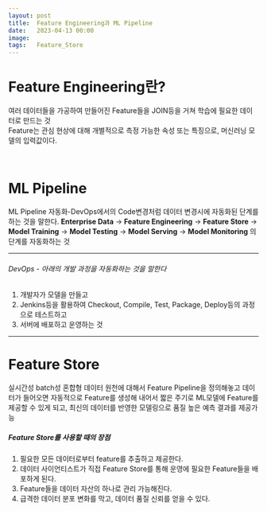 ```yaml
---
layout: post
title:  Feature Engineering과 ML Pipeline
date:   2023-04-13 00:00
image:  
tags:   Feature_Store
---
```


# Feature Engineering란?
여러 데이터들을 가공하여 만들어진 Feature들을 JOIN등을 거쳐 학습에 필요한 데이터로 만드는 것<br/>
Feature는 관심 현상에 대해 개별적으로 측정 가능한 속성 또는 특징으로, 머신러닝 모델의 입력값이다.

<br/>

# ML Pipeline
ML Pipeline 자동화-DevOps에서의 Code변경처럼 데이터 변경시에 자동화된 단계를 하는 것을 말한다.
**Enterprise Data** -> **Feature Engineering** -> **Feature Store** -> **Model Training** -> **Model Testing** -> **Model Serving** -> **Model Monitoring** 의 단계를 자동화하는 것

***
###### DevOps - 아래의 개발 과정을 자동화하는 것을 말한다
1. 개발자가 모델을 만들고 
2. Jenkins등을 활용하여 Checkout, Compile, Test, Package, Deploy등의 과정으로 테스트하고
3. 서버에 배포하고 운영하는 것  

***

# Feature Store
실시간성 batch성 혼합형 데이터 원천에 대해서 Feature Pipeline을 정의해놓고 데이터가 들어오면 자동적으로 Feature를 생성해 내어서 짧은 주기로 ML모델에 Feature를 제공할 수 있게 되고, 최신의 데이터를 반영한 모델링으로 품질 높은 예측 결과를 제공가능

##### Feature Store를 사용할 때의 장점

1. 필요한 모든 데이터로부터 feature를 추출하고 제공한다.
2. 데이터 사이언티스트가 직접 Feature Store를 통해 운영에 필요한 Feature들을 배포하게 된다.
3. Feature들을 데이터 자산의 하나로 관리 가능해진다.
4. 급격한 데이터 분포 변화를 막고, 데이터 품질 신뢰를 얻을 수 있다. 